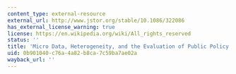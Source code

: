 ```yaml
---
content_type: external-resource
external_url: http://www.jstor.org/stable/10.1086/322086
has_external_license_warning: true
license: https://en.wikipedia.org/wiki/All_rights_reserved
status: ''
title: 'Micro Data, Heterogeneity, and the Evaluation of Public Policy: Nobel Lecture'
uid: 0b901040-c76a-4a82-b8ca-7c59ba7ae02a
wayback_url: ''
---
```


